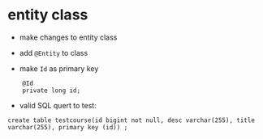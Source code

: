 
# entity class

- make changes to entity class

- add `@Entity` to class

- make `Id` as primary key
```text
    @Id
    private long id;
```

- valid SQL quert to test:
```text
create table testcourse(id bigint not null, desc varchar(255), title varchar(255), primary key (id)) ;

```